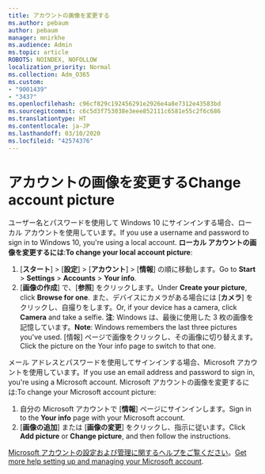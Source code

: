 ```yaml
---
title: アカウントの画像を変更する
ms.author: pebaum
author: pebaum
manager: mnirkhe
ms.audience: Admin
ms.topic: article
ROBOTS: NOINDEX, NOFOLLOW
localization_priority: Normal
ms.collection: Adm_O365
ms.custom:
- "9001439"
- "3437"
ms.openlocfilehash: c96cf829c192456291e2926e4a8e7312e43583bd
ms.sourcegitcommit: c6c5d3f753038e3eee852111c6581e55c2f6c686
ms.translationtype: HT
ms.contentlocale: ja-JP
ms.lasthandoff: 03/10/2020
ms.locfileid: "42574376"
---
```

# <a name="change-account-picture"></a><span data-ttu-id="5ffb4-102">アカウントの画像を変更する</span><span class="sxs-lookup"><span data-stu-id="5ffb4-102">Change account picture</span></span>

<span data-ttu-id="5ffb4-103">ユーザー名とパスワードを使用して Windows 10 にサインインする場合、ローカル アカウントを使用しています。</span><span class="sxs-lookup"><span data-stu-id="5ffb4-103">If you use a username and password to sign in to Windows 10, you're using a local account.</span></span> <span data-ttu-id="5ffb4-104">**ローカル アカウントの画像を変更するには**:</span><span class="sxs-lookup"><span data-stu-id="5ffb4-104">**To change your local account picture**:</span></span>

1. <span data-ttu-id="5ffb4-105">[**スタート**] >  [**設定**] >  [**アカウント**] >  [**情報**] の順に移動します。</span><span class="sxs-lookup"><span data-stu-id="5ffb4-105">Go to **Start** > **Settings** > **Accounts** > **Your info**.</span></span>
2. <span data-ttu-id="5ffb4-106">[**画像の作成**] で、[**参照**] をクリックします。</span><span class="sxs-lookup"><span data-stu-id="5ffb4-106">Under **Create your picture**, click **Browse for one**.</span></span> <span data-ttu-id="5ffb4-107">また、デバイスにカメラがある場合には [**カメラ**] をクリックし、自撮りをします。</span><span class="sxs-lookup"><span data-stu-id="5ffb4-107">Or, if your device has a camera, click **Camera** and take a selfie.</span></span> 
    <span data-ttu-id="5ffb4-108">**注**: Windows は、最後に使用した 3 枚の画像を記憶しています。</span><span class="sxs-lookup"><span data-stu-id="5ffb4-108">**Note**: Windows remembers the last three pictures you've used.</span></span> <span data-ttu-id="5ffb4-109">[情報] ページで画像をクリックし、その画像に切り替えます。</span><span class="sxs-lookup"><span data-stu-id="5ffb4-109">Click the picture on the Your info page to switch to that one.</span></span>

<span data-ttu-id="5ffb4-110">メール アドレスとパスワードを使用してサインインする場合、Microsoft アカウントを使用しています。</span><span class="sxs-lookup"><span data-stu-id="5ffb4-110">If you use an email address and password to sign in, you're using a Microsoft account.</span></span> <span data-ttu-id="5ffb4-111">Microsoft アカウントの画像を変更するには:</span><span class="sxs-lookup"><span data-stu-id="5ffb4-111">To change your Microsoft account picture:</span></span>

1. <span data-ttu-id="5ffb4-112">自分の Microsoft アカウントで [**情報**] ページにサインインします。</span><span class="sxs-lookup"><span data-stu-id="5ffb4-112">Sign in to the **Your info** page with your Microsoft account.</span></span>
2. <span data-ttu-id="5ffb4-113">[**画像の追加**] または [**画像の変更**] をクリックし、指示に従います。</span><span class="sxs-lookup"><span data-stu-id="5ffb4-113">Click **Add picture** or **Change picture**, and then follow the instructions.</span></span>

<span data-ttu-id="5ffb4-114">[Microsoft アカウントの設定および管理に関するヘルプをご覧ください](https://support.microsoft.com/products/microsoft-account?category=manage-account)。</span><span class="sxs-lookup"><span data-stu-id="5ffb4-114">[Get more help setting up and managing your Microsoft account](https://support.microsoft.com/products/microsoft-account?category=manage-account).</span></span>
